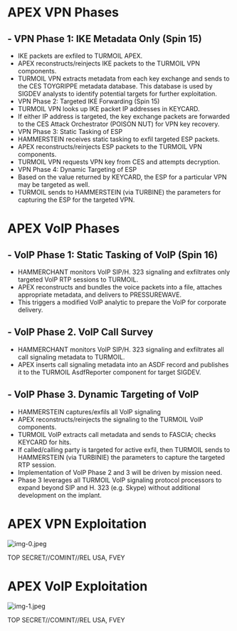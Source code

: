 # APEX VPN Phases 

## - VPN Phase 1: IKE Metadata Only (Spin 15)

- IKE packets are exfiled to TURMOIL APEX.
- APEX reconstructs/reinjects IKE packets to the TURMOIL VPN components.
- TURMOIL VPN extracts metadata from each key exchange and sends to the CES TOYGRIPPE metadata database. This database is used by SIGDEV analysts to identify potential targets for further exploitation.
- VPN Phase 2: Targeted IKE Forwarding (Spin 15)
- TURMOIL VPN looks up IKE packet IP addresses in KEYCARD.
- If either IP address is targeted, the key exchange packets are forwarded to the CES Attack Orchestrator (POISON NUT) for VPN key recovery.
- VPN Phase 3: Static Tasking of ESP
- HAMMERSTEIN receives static tasking to exfil targeted ESP packets.
- APEX reconstructs/reinjects ESP packets to the TURMOIL VPN components.
- TURMOIL VPN requests VPN key from CES and attempts decryption.
- VPN Phase 4: Dynamic Targeting of ESP
- Based on the value returned by KEYCARD, the ESP for a particular VPN may be targeted as well.
- TURMOIL sends to HAMMERSTEIN (via TURBINE) the parameters for capturing the ESP for the targeted VPN.
# APEX VolP Phases 

## - VolP Phase 1: Static Tasking of VolP (Spin 16)

- HAMMERCHANT monitors VolP SIP/H. 323 signaling and exfiltrates only targeted VolP RTP sessions to TURMOIL.
- APEX reconstructs and bundles the voice packets into a file, attaches appropriate metadata, and delivers to PRESSUREWAVE.
- This triggers a modified VolP analytic to prepare the VolP for corporate delivery.


## - VolP Phase 2. VolP Call Survey

- HAMMERCHANT monitors VolP SIP/H. 323 signaling and exfiltrates all call signaling metadata to TURMOIL.
- APEX inserts call signaling metadata into an ASDF record and publishes it to the TURMOIL AsdfReporter component for target SIGDEV.


## - VolP Phase 3. Dynamic Targeting of VolP

- HAMMERSTEIN captures/exfils all VolP signaling
- APEX reconstructs/reinjects the signaling to the TURMOIL VolP components.
- TURMOIL VolP extracts call metadata and sends to FASCIA; checks KEYCARD for hits.
- If called/calling party is targeted for active exfil, then TURMOIL sends to HAMMERSTEIN (via TURBINIE) the parameters to capture the targeted RTP session.
- Implementation of VolP Phase 2 and 3 will be driven by mission need.
- Phase 3 leverages all TURMOIL VolP signaling protocol processors to expand beyond SIP and H. 323 (e.g. Skype) without additional development on the implant.
# APEX VPN Exploitation 

![img-0.jpeg](img-0.jpeg)

TOP SECRET//COMINT//REL USA, FVEY
# APEX VoIP Exploitation 

![img-1.jpeg](img-1.jpeg)

TOP SECRET//COMINT//REL USA, FVEY
